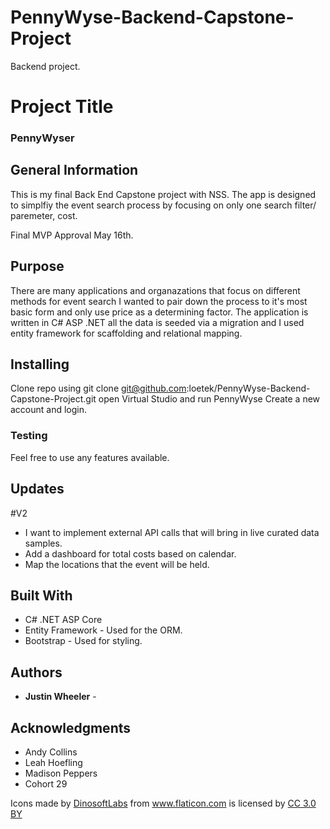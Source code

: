 # PennyWyse-Backend-Capstone-Project
Backend project. 

# Project Title

### PennyWyser

## General Information

This is my final Back End Capstone project with NSS. The app is designed to simplfiy the event search process by focusing on only one search filter/ paremeter, cost.

Final MVP Approval May 16th.

## Purpose 

There are many applications and organazations that focus on different methods for event search I wanted to pair down the process to it's most basic form and only use price as a determining factor. The application is written in C# ASP .NET all the data is seeded via a migration and I used entity framework for scaffolding and relational mapping. 

## Installing

Clone repo using git clone git@github.com:loetek/PennyWyse-Backend-Capstone-Project.git
open Virtual Studio and run PennyWyse
Create a new account and login.


### Testing

Feel free to use any features available.


## Updates

#V2 
  * I want to implement external API calls that will bring in live curated data samples.
  * Add a dashboard for total costs based on calendar.
  * Map the locations that the event will be held.
  

## Built With

* C# .NET ASP Core
* Entity Framework - Used for the ORM.
* Bootstrap - Used for styling.

## Authors

* **Justin Wheeler** - 


## Acknowledgments

* Andy Collins
* Leah Hoefling
* Madison Peppers
* Cohort 29



<div>Icons made by <a href="https://www.flaticon.com/authors/dinosoftlabs" title="DinosoftLabs">DinosoftLabs</a> from <a href="https://www.flaticon.com/" 		    title="Flaticon">www.flaticon.com</a> is licensed by <a href="http://creativecommons.org/licenses/by/3.0/" 		    title="Creative Commons BY 3.0" target="_blank">CC 3.0 BY</a></div>
